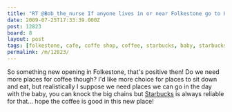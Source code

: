 ```yaml
---
title: "RT @Bob_the_nurse If anyone lives in or near Folkestone go to Home Ground coffee shop. It's new on the highstreet. My friend Michelle has opened it."
date: 2009-07-25T17:33:39.000Z
post: 12823
board: 8
layout: post
tags: [folkestone, cafe, coffe shop, coffee, starbucks, baby, starbucks]
permalink: /m/12823/
---
```

So something new opening in Folkestone, that's positive then! Do we need more places for coffee though? I'd like more choice for places to sit down and eat, but realistically I suppose we need places we can go in the day with the baby, you can knock the big chains but <a href="/wiki/starbucks">Starbucks</a> is always reliable for that... hope the coffee is good in this new place!

